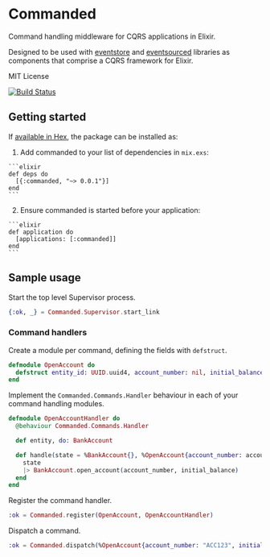 # Commanded

Command handling middleware for CQRS applications in Elixir.

Designed to be used with [eventstore](https://github.com/slashdotdash/eventstore) and [eventsourced](https://github.com/slashdotdash/eventsourced) libraries as components that comprise a CQRS framework for Elixir.

MIT License

[![Build Status](https://travis-ci.org/slashdotdash/commanded.svg?branch=master)](https://travis-ci.org/slashdotdash/commanded)

## Getting started

If [available in Hex](https://hex.pm/docs/publish), the package can be installed as:

  1. Add commanded to your list of dependencies in `mix.exs`:

    ```elixir
    def deps do
      [{:commanded, "~> 0.0.1"}]
    end
    ```

  2. Ensure commanded is started before your application:

    ```elixir
    def application do
      [applications: [:commanded]]
    end
    ```

## Sample usage

Start the top level Supervisor process.

```elixir
{:ok, _} = Commanded.Supervisor.start_link
```

### Command handlers

Create a module per command, defining the fields with `defstruct`.

```elixir
defmodule OpenAccount do
  defstruct entity_id: UUID.uuid4, account_number: nil, initial_balance: nil
end
```

Implement the `Commanded.Commands.Handler` behaviour in each of your command handling modules.

```elixir
defmodule OpenAccountHandler do
  @behaviour Commanded.Commands.Handler

  def entity, do: BankAccount

  def handle(state = %BankAccount{}, %OpenAccount{account_number: account_number, initial_balance: initial_balance}) do
    state
    |> BankAccount.open_account(account_number, initial_balance)
  end
end
```

Register the command handler.

```elixir
:ok = Commanded.register(OpenAccount, OpenAccountHandler)
```

Dispatch a command.

```elixir
:ok = Commanded.dispatch(%OpenAccount{account_number: "ACC123", initial_balance: 1_000})
```
